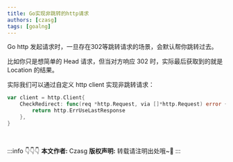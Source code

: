 ```yaml
---
title: Go实现非跳转的http请求
authors: [czasg]
tags: [goalng]
---
```


<!--truncate-->

Go http 发起请求时，一旦存在302等跳转请求的场景，会默认帮你跳转过去。

比如你只是想简单的 Head 请求，但当对方响应 302 时，实际最后获取到的就是 Location 的结果。

实际我们可以通过自定义 http client 实现非跳转请求：
```go
var client = http.Client{
	CheckRedirect: func(req *http.Request, via []*http.Request) error {
		return http.ErrUseLastResponse
	},
}
```


<br/>

:::info 👇👇👇
**本文作者:** Czasg
**版权声明:** 转载请注明出处哦~👮‍
:::
